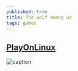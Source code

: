 ```yaml
---
published: true
title: The wolf among us
tags: games
---
```

## [PlayOnLinux](https://www.playonlinux.com/en/app-2188-The_Wolf_Among_Us.html)

![caption](https://gamingbolt.com/wp-content/uploads/2013/10/1381271674-the-wolf-among-us-artwork.jpg)

